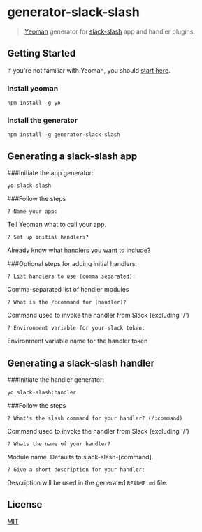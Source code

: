 # generator-slack-slash

> [Yeoman](http://yeoman.io) generator for [slack-slash](https://github.com/dowjones/slack-slash) app and handler plugins.


## Getting Started

If you're not familiar with Yeoman, you should [start here](http://yeoman.io/).

### Install yeoman

```
npm install -g yo
```

### Install the generator

```
npm install -g generator-slack-slash
```

## Generating a slack-slash app

###Initiate the app generator:

```
yo slack-slash
```

###Follow the steps

```
? Name your app:
```

Tell Yeoman what to call your app.

```
? Set up initial handlers?
```

Already know what handlers you want to include?

###Optional steps for adding initial handlers:

```
? List handlers to use (comma separated):
```

Comma-separated list of handler modules

```
? What is the /:command for [handler]?
```

Command used to invoke the handler from Slack (excluding '/')

```
? Environment variable for your slack token:
```

Environment variable name for the handler token

## Generating a slack-slash handler

###Initiate the handler generator:

```
yo slack-slash:handler
```

###Follow the steps

```
? What's the slash command for your handler? (/:command)
```

Command used to invoke the handler from Slack (excluding '/')


```
? Whats the name of your handler?
```

Module name. Defaults to slack-slash-[command].

```
? Give a short description for your handler:
```

Description will be used in the generated `README.md` file.

## License

[MIT](LICENSE)
